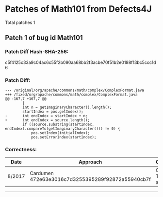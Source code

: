 
# Patches of Math101 from Defects4J 
Total patches 1
## Patch 1 of bug id Math101
### Patch Diff Hash-SHA-256:

c5f4125c33a9c04ac6c55f2b090aa68bb2f3acbe70f51b2e0198f13bc5ccc1d6

### Patch Diff:
```
--- /original/org/apache/commons/math/complex/ComplexFormat.java	
+++ /fixed/org/apache/commons/math/complex/ComplexFormat.java	
@@ -167,7 +167,7 @@
 		}
 		int n = getImaginaryCharacter().length();
 		startIndex = pos.getIndex();
-		int endIndex = startIndex + n;
+		int endIndex = source.length();
 		if ((source.substring(startIndex, endIndex).compareTo(getImaginaryCharacter())) != 0) {
 			pos.setIndex(initialIndex);
 			pos.setErrorIndex(startIndex);
```

### Correctness:
Date|Approach|Correctness
------------ | ------------ | -------------
 8/2017 | Cardumen 472e63e3016c7d3255395289f92872a55940cb7f | Original Test-suite adequate

---